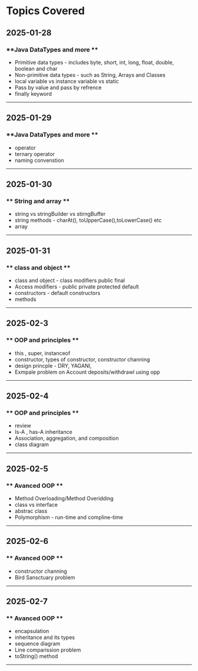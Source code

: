 # Topics Covered  

## **2025-01-28**

### **Java DataTypes and more **
- Primitive data types - includes byte, short, int, long, float, double, boolean and char
- Non-primitive data types - such as String, Arrays and Classes 
- local variable vs instance variable vs static 
- Pass by value and pass by refrence
- finally keyword

---
## **2025-01-29**

### **Java DataTypes and more **
- operator
- ternary operator 
- naming convenstion

---
## **2025-01-30**

### ** String and array **
- string vs stringBuilder vs stirngBuffer 
- string methods - charAt(), toUpperCase(),toLowerCase() etc 
- array 

---
## **2025-01-31**

### ** class and object **
- class and object  - class modifiers public final 
- Access modifiers - public private protected default 
- constructors - default constructors
- methods

---
## **2025-02-3**

### ** OOP and principles **
- this , super, instanceof
- constructor, types of constructor, constructor channing
- design princple - DRY, YAGANI,
- Exmpale problem on Account deposits/withdrawl using opp

---
## **2025-02-4**

### ** OOP and principles **
- review
- Is-A , has-A inheritance
- Association, aggregation, and composition
- class diagram
---
## **2025-02-5**

### ** Avanced OOP **
- Method Overloading/Method Overidding
- class vs interface
- abstrac class
- Polymorphism - run-time and compline-time
---

## **2025-02-6**

### ** Avanced OOP **
- constructor channing
- Bird Sansctuary problem
---

## **2025-02-7**

### ** Avanced OOP **
- encapsulation
- inheritance and its types
- sequence diagram
- Line comparission problem
- toString() method
---

